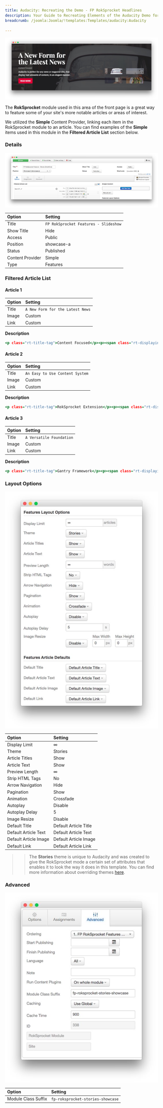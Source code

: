 ```yaml
---
title: Audacity: Recreating the Demo - FP RokSprocket Headlines
description: Your Guide to Recreating Elements of the Audacity Demo for Joomla
breadcrumb: /joomla:Joomla/!templates:Templates/audacity:Audacity

---
```


![](assets/demo_2.jpeg)

The **RokSprocket** module used in this area of the front page is a great way to feature some of your site's more notable articles or areas of interest.

We utilized the **Simple** Content Provider, linking each item in the RokSprocket module to an article. You can find examples of the **Simple** items used in this module in the **Filtered Article List** section below.

### Details

![](assets/demo_2a.jpeg)

| Option           | Setting                               |
| :--------------- | :------------------------------------ |
| Title            | `FP RokSprocket Features - Slideshow` |
| Show Title       | Hide                                  |
| Access           | Public                                |
| Position         | showcase-a                            |
| Status           | Published                             |
| Content Provider | Simple                                |
| Type             | Features                              |

### Filtered Article List

#### Article 1

| Option | Setting                          |
| :----- | :------                          |
| Title  | `A New Form for the Latest News` |
| Image  | Custom                           |
| Link   | Custom                           |

**Description**

~~~ .html
<p class="rt-title-tag">Content Focused</p><p><span class="rt-displayinline">Audacity is perfect for any news or magazine site<span class="visible-desktop">, that display vast amounts of content, in an elegant manner</span>.</span></p>
~~~

#### Article 2

| Option | Setting                         |
| :----- | :------                         |
| Title  | `An Easy to Use Content System` |
| Image  | Custom                          |
| Link   | Custom                          |

**Description**

~~~ .html
<p class="rt-title-tag">RokSprocket Extension</p><p><span class="rt-displayinline">RokSprocket is a versatile, content switchblade extension<span class="visible-desktop"> that has multiple layouts, themes and a rich user interface</span>.</span></p>
~~~

#### Article 3

| Option | Setting                  |
| :----- | :------                  |
| Title  | `A Versatile Foundation` |
| Image  | Custom                   |
| Link   | Custom                   |

**Description**

~~~ .html
<p class="rt-title-tag">Gantry Framework</p><p><span class="rt-displayinline">Gantry is a powerful cross-platform framework<span class="visible-desktop"> that sits at the heart of the template, powering various features</span>.</span></p>
~~~

### Layout Options

![](assets/demo_2b.jpeg)

| Option                | Setting               |
| :-----                | :-----                |
| Display Limit         | ∞                     |
| Theme                 | Stories               |
| Article Titles        | Show                  |
| Article Text          | Show                  |
| Preview Length        | ∞                     |
| Strip HTML Tags       | No                    |
| Arrow Navigation      | Hide                  |
| Pagination            | Show                  |
| Animation             | Crossfade             |
| Autoplay              | Disable               |
| Autoplay Delay        | 5                     |
| Image Resize          | Disable               |
| Default Title         | Default Article Title |
| Default Article Text  | Default Article Text  |
| Default Article Image | Default Article Image |
| Default Link          | Default Article Link  |

>> The **Stories** theme is unique to Audacity and was created to give the RokSprocket mode a certain set of attributes that enables it to look the way it does in this template. You can find more information about overriding themes [here](../../extensions/roksprocket/layout_modes.md#custom-layout-theme-overrides).

### Advanced

![](assets/demo_2c.jpeg)

| Option              | Setting                           |
| :-----              | :-----                            |
| Module Class Suffix | `fp-roksprocket-stories-showcase` |
